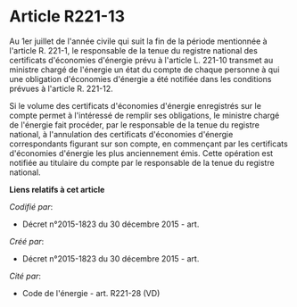 # Article R221-13

Au 1er juillet de l'année civile qui suit la fin de la période mentionnée à l'article R. 221-1, le responsable de la tenue du
registre national des certificats d'économies d'énergie prévu à l'article L. 221-10 transmet au ministre chargé de l'énergie
un état du compte de chaque personne à qui une obligation d'économies d'énergie a été notifiée dans les conditions prévues à
l'article R. 221-12.

Si le volume des certificats d'économies d'énergie enregistrés sur le compte permet à l'intéressé de remplir ses obligations,
le ministre chargé de l'énergie fait procéder, par le responsable de la tenue du registre national, à l'annulation des
certificats d'économies d'énergie correspondants figurant sur son compte, en commençant par les certificats d'économies
d'énergie les plus anciennement émis. Cette opération est notifiée au titulaire du compte par le responsable de la tenue du
registre national.

**Liens relatifs à cet article**

_Codifié par_:

  - Décret n°2015-1823 du 30 décembre 2015 - art.

_Créé par_:

  - Décret n°2015-1823 du 30 décembre 2015 - art.

_Cité par_:

  - Code de l'énergie - art. R221-28 (VD)
